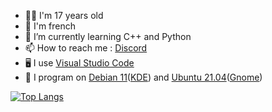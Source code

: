 <!--- 🔭 I’m currently working on ...
- 👯 I’m looking to collaborate on ...
- 🤔 I’m looking for help with ...
- 💬 Ask me about ...-->
- 👨‍💻 I'm 17 years old
- 🥖 I'm french
- 📖 I’m currently learning C++ and Python
- 📫 How to reach me : <a href="https://discord.com/users/361595963812478976">Discord</a>
- 🖥️ I use <a href="https://code.visualstudio.com">Visual Studio Code</a>
- 🐧 I program on <a href="https://www.debian.org/">Debian 11</a>(<a href="https://kde.org/">KDE</a>) and <a href="https://www.ubuntu-fr.org/">Ubuntu 21.04</a>(<a href="https://www.gnome.org/">Gnome</a>)
<!--- 😄 Pronouns: ...
- ⚡ Fun fact: ...
?username=anuraghazra&exclude_repo=github-readme-stats,anuraghazra.github.io
-->

<!--![MaloDaHood's github stats](https://github-readme-stats.vercel.app/api?username=MaloDaHood&theme=tokyonight)
<br><br> &layout=compact -->
[![Top Langs](https://github-readme-stats.vercel.app/api/top-langs/?username=MaloDaHood&theme=tokyonight&exclude_repo=Portfolio)](https://github.com/anuraghazra/github-readme-stats)

<!--<img align="center" src="https://github-readme-streak-stats.herokuapp.com/?user=MaloDaHood&theme=tokyonight" alt="MaloDaHood" />-->
